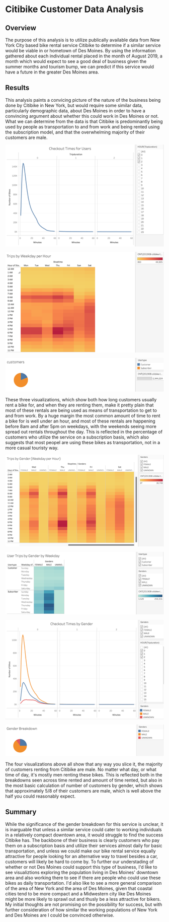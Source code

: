 # Citibike Customer Data Analysis

## Overview

The purpose of this analysis is to utilize publically available data from New York City based bike rental service Citibike to determine if a similar service would be viable in or hometown of Des Moines. By using the information gathered about each individual rental placed in the month of August 2019, a month which would expect to see a good deal of business given the summer months and tourism bump, we can predict if this service would have a future in the greater Des Moines area.

## Results

This analysis paints a convicing picture of the nature of the business being done by Citibike in New York, but would require some similar data, particularly demographic data, about Des Moines in order to have a convincing argument about whether this could work in Des Moines or not. What we can determine from the data is that Citibike is predominantly being used by people as transportation to and from work and being rented using the subscription model, and that the overwhelming majority of their customers are male.

![Checkout Times for Users](Checkout_Times_for_Users.png)

![Trips by Weekday per Hour](Trips_by_Weekday_per_Hour.png)

![Customer Percentage](Customers.png)

These three visualizations, which show both how long customers usually rent a bike for, and when they are renting them, make it pretty plain that most of these rentals are being used as means of transportation to get to and from work. By a huge margin the most common amount of time to rent a bike for is well under an hour, and most of these rentals are happening before 8am and after 5pm on weekdays, with the weekends seeing more spread out rentals throughout the day. This is reflected in the percentage of customers who utilize the service on a subscription basis, which also suggests that most peopel are using these bikes as transportation, not in a more casual touristy way.

![Trips by Gender Each Weekday per Hour](Trips_by_Gender(Weekday_per_Hour).png)

![User Trips by Gender by Weekday](User_Trips_by_Gender_by_Weekday.png)

![Checkout Times by Gender](Checkout_Times_by_Gender.png)

![Gender Breakdown](Gender_Breakdown.png)

The four visualizations above all show that any way you slice it, the majority of customers renting from Citibike are male. No matter what day, or what time of day, it's mostly men renting these bikes. This is reflected both in the breakdowns seen across time rented and amount of time rented, but also in the most basic calculation of number of customers by gender, which shows that approximately 5/8 of their customers are male, which is well above the half you could reasonably expect.

## Summary

While the significance of the gender breakdown for this service is unclear, it is inarguable that unless a similar service could cater to working individuals in a relatively compact downtown area, it would struggle to find the success Citibike has. The backbone of their business is clearly customers who pay them on a subscription basis and utilize their services almost daily for basic transportation, and unless we could make our bike rental service equally attractive for people looking for an alternative way to travel besides a car, customers will likely be hard to come by. To further our understading of whether or not Des Moines could support this type of business, I'd like to see visualiztions exploring the population living in Des Moines' downtown area and also working there to see if there are people who could use these bikes as daily transportation. I'd also like to see a more general comparison of the area of New York and the area of Des Moines, given that coastal cities tend to be more compact and a Midwestern city like Des Moines might be more likely to sprawl out and thusly be a less attractive for bikers. My initial thoughts are not promising on the possibility for success, but with further consideration of how similar the working populations of New York and Des Moines are I could be convinced otherwise.
